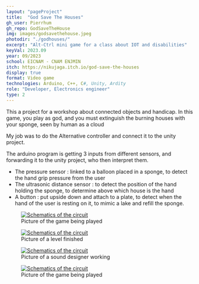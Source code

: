 ```yaml
---
layout: "pageProject"
title:  "God Save The Houses"
gh_user: Pierrhum
gh_repo: GodSaveTheHouse
img: images/godsavethehouse.jpeg
photodir: "./godhouses/"
excerpt: "Alt-Ctrl mini game for a class about IOT and disabilities"
keyVal: 2023.09
year: 09/2023
school: EICNAM - CNAM ENJMIN
itch: https://nikujaga.itch.io/god-save-the-houses
display: true
format: Video game
technologies: Arduino, C++, C#, Unity, Ardity
role: "Developer, Electronics engineer"
type: 2
---
```

<p>This a project for a workshop about connected objects and handicap. In this game, you play as god, and you must extinguish the burning houses with your sponge, seen by human as a cloud</p>
<p>My job was to do the Alternative controller and connect it to the unity project.</p>
<p>The arduino program is getting 3 inputs from different sensors, and forwarding it to the unity project, who then interpret them.</p>
<ul>
<li>The pressure sensor : linked to a balloon placed in a sponge, to detect the hand grip pressure from the user</li>
<li>The ultrasonic distance sensor : to detect the position of the hand holding the sponge, to determine above which house is the hand</li>
<li>A button : put upside down and attach to a plate, to detect when the hand of the user is resting on it, to mimic a lake and refill the sponge.</li>
</ul>

<div class="project-gallery">
    <figure itemprop="associatedMedia" itemscope itemtype="http://schema.org/ImageObject">
        <a href="{{page.photodir}}DSC_0731_resize.jpg" itemprop="contentUrl" data-size="4496x3000">
          <img class="project-image" src="{{page.photodir}}DSC_0731_resize-thumb.jpg" itemprop="thumbnail" alt="Schematics of the circuit" />
        </a>
        <figcaption itemprop="caption description">Picture of the game being played</figcaption>
    </figure>
    <figure itemprop="associatedMedia" itemscope itemtype="http://schema.org/ImageObject">
        <a href="{{page.photodir}}DSC_0732_resize.jpg" itemprop="contentUrl" data-size="4496x3000">
          <img class="project-image" src="{{page.photodir}}DSC_0732_resize-thumb.jpg" itemprop="thumbnail" alt="Schematics of the circuit" />
        </a>
        <figcaption itemprop="caption description">Picture of a level finished</figcaption>
    </figure>
    <figure itemprop="associatedMedia" itemscope itemtype="http://schema.org/ImageObject">
        <a href="{{page.photodir}}DSC_0736_resize.jpg" itemprop="contentUrl" data-size="4496x3000">
          <img class="project-image" src="{{page.photodir}}DSC_0736_resize-thumb.jpg" itemprop="thumbnail" alt="Schematics of the circuit" />
        </a>
        <figcaption itemprop="caption description">Picture of a sound designer working</figcaption>
    </figure>
    <figure itemprop="associatedMedia" itemscope itemtype="http://schema.org/ImageObject">
        <a href="{{page.photodir}}DSC_0738_resize.jpg" itemprop="contentUrl" data-size="4496x3000">
          <img class="project-image" src="{{page.photodir}}DSC_0738_resize-thumb.jpg" itemprop="thumbnail" alt="Schematics of the circuit" />
        </a>
        <figcaption itemprop="caption description">Picture of the game being played</figcaption>
    </figure>
</div>